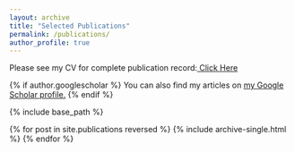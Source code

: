 ```yaml
---
layout: archive
title: "Selected Publications"
permalink: /publications/
author_profile: true
---
```

Please see my CV for complete publication record:<a href="https://philipspechler.github.io/files/Philip_Spechler_CV_October2018.pdf"> 
Click Here </a>  

{% if author.googlescholar %}
  You can also find my articles on <u><a href="{{author.googlescholar}}">my Google Scholar profile</a>.</u>
{% endif %}

{% include base_path %}

{% for post in site.publications reversed %}
  {% include archive-single.html %}
{% endfor %}
